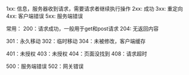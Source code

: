 1xx: 信息，服务器收到请求，需要请求者继续执行操作
2xx: 成功
3xx: 重定向
4xx: 客户端错误
5xx: 服务端错误


常用：
200：请求成功，一般用于get和post请求
204: 无返回内容

301：永久移动
302：临时移动
304：未被修改，客户端缓存

401：未授权
403：未授权
404：页面没找到
408：请求超时

500：服务端错误
502：网关错误